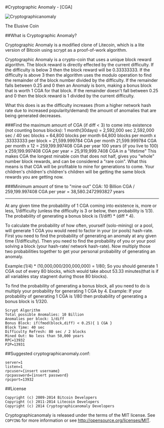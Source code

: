 #Cryptographic Anomaly - [CGA]

![Cryptographicanomaly](http://cganomaly.com/imgs/logo.png)

The Elusive Coin

##What is Cryptographic Anomaly?

Cryptographic Anomaly is a modified clone of Litecoin, which is a lite version of Bitcoin using scrypt as a proof-of-work algorithm. 

Cryptographic Anomaly is a crypto-coin that uses a unique block reward algorithm. The block reward is directly effected by the current difficulty. If the difficulty is below 3 then the block reward will be 0.33333333. If the difficulty is above 3 then the algorithm uses the modulo operation to find the remainder of the block number divided by the difficulty. If the remainder falls between 0.25 and 0 then an Anomaly is born, making a bonus block that is worth 1 CGA for that block. If the remainder doesn't fall between 0.25 and 0 then the block reward is 1 divided by the current difficulty.

What this does is as the difficulty increases (from a higher network hash rate due to increased popularity/demand) the amount of anomalies that are being generated decreases.

###Find the maximum amount of CGA (if diff < 3) to come into existence (not counting bonus blocks):
1 month(30days) = 2,592,000 sec
2,592,000 sec / 40 sec blocks = 64,800 blocks per month
64,800 blocks per month x .33333333 per block = 21,599.999784 CGA per month
21,599.999784 CGA per month x 12 = 259,199.997408 CGA per year
100 years (if you live to 100) x 259,199.997408 CGA per year = 25,919,999.7408 CGA in a "lifetime"
This makes CGA the longest minable coin that does not half, gives you "whole" number block rewards, and can be considered a "rare coin". What this means is that CGA will be profitable to mine for generations to come. Your children's children's children's children will be getting the same block rewards you are getting now.

###Minimum amount of time to "mine out" CGA:
10 Billion CGA / 259,199.997408 CGA per year = 38,580.2472993827 years

-----------------------------------------------------------------------------------------------------

At any given time the probability of 1 CGA coming into existence is, more or less, 1/difficulty (unless the difficulty is 3 or below, then probability is 1/3). The probability of generating a bonus block is (1/diff) * (diff * 4).

To calculate the probability of how often, yourself (solo-mining) or a pool, will generate 1 CGA you would need to factor in your (or pools) hash-rate. First you need to find the probability of generating an anomaly at any given time (1/difficulty). Then you need to find the probability of you or your pool solving a block (your hash-rate/ network hash-rate). Now multiply those two probabilities together to get your personal probability of generating an anomaly.

Example:(1/4) * (10,000,000/200,000,000) = 1/80; So you should generate 1 CGA out of every 80 blocks, which would take about 53.33 minutes(that is if all variables stay stagnent during those 80 blocks).

To find the probability of generating a bonus block, all you need to do is multiply your probability for generating 1 CGA by 4.
Example: If your probability of generating 1 CGA is 1/80 then probability of generating a bonus block is 1/320.

	Scrypt Algorithm
	Total possible Anomalies: 10 Billion
	Anomalies per block: 1/diff
	Bonus Block: if(fmod(block,diff) < 0.25){ 1 CGA }
	Block Time: 40 sec
	Difficulty Refresh: 80 sec / 2 blocks
	Mined Out: No less than 50,000 years
	RPC=13932
	P2P=13931


##Suggested cryptographicanomaly.conf:

	server=1
 	listen=1
 	rpcuser={insert username}
 	rpcpassword={insert password}
 	rpcport=13932
	

##License

	Copyright (c) 2009-2014 Bitcoin Developers
	Copyright (c) 2011-2014 Litecoin Developers
	Copyright (c) 2014 Cryptographicanomaly Developers

Cryptographicanomaly is released under the terms of the MIT license. See `COPYING` for more
information or see http://opensource.org/licenses/MIT.
